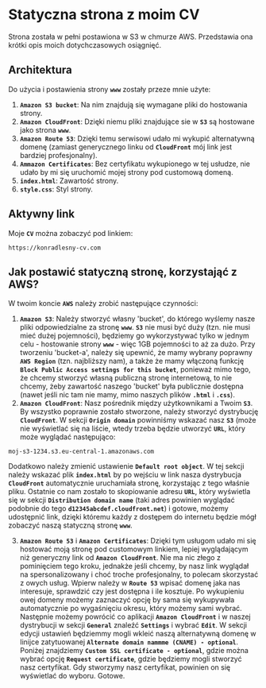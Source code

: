 # Statyczna strona z moim CV
Strona została w pełni postawiona w S3 w chmurze AWS. Przedstawia ona krótki opis moich dotychczasowych osiągnięć.

## Architektura
Do użycia i postawienia strony **`www`** zostały przeze mnie użyte:
1. **`Amazon S3 bucket`**: Na nim znajdują się wymagane pliki do hostowania strony.
2. **`Amazon CloudFront`**: Dzięki niemu pliki znajdujące sie w **`S3`** są hostowane jako strona **`www`**.
3. **`Amazon Route 53`**: Dzięki temu serwisowi udało mi wykupić alternatywną domenę (zamiast generycznego linku od **`CloudFront`** mój link jest bardziej profesjonalny).
4. **`Ammazon Certificates`**: Bez certyfikatu wykupionego w tej usłudze, nie udało by mi się uruchomić mojej strony pod customową domeną.
5. **`index.html`**: Zawartość strony.
6. **`style.css`**: Styl strony.

## Aktywny link
Moje **`CV`** można zobaczyć pod linkiem:

```
https://konradlesny-cv.com
```

## Jak postawić statyczną stronę, korzystająć z AWS?
W twoim koncie **`AWS`** należy zrobić następujące czynności:
1. **`Amazon S3`**: Należy stworzyć własny 'bucket', do którego wyślemy nasze pliki odpowiedzialne za stronę **`www`**. **`S3`** nie musi być duży (tzn. nie musi mieć dużej pojemności), będziemy go wykorzystywać tylko w jednym celu - hostowanie strony **`www`** - więc 1GB pojemności to aż za dużo. Przy tworzeniu 'bucket-a', należy się upewnić, że mamy wybrany poprawny **`AWS Region`** (tzn. najbliższy nam), a także że mamy włączoną funkcję **`Block Public Access settings for this bucket`**, ponieważ mimo tego, że chcemy stworzyć własną publiczną stronę internetową, to nie chcemy, żeby zawartość naszego 'bucket' była publicznie dostępna (nawet jeśli nic tam nie mamy, mimo naszych plików **`.html`** i **`.css`**).
2. **`Amazon CloudFront`**: Nasz pośrednik między użytkownikami a Twoim **`S3`**. By wszystko poprawnie zostało stworzone, należy stworzyć dystrybucję **`CloudFront`**. W sekcji **`Origin domain`** powinniśmy wskazać nasz **`S3`** (może nie wyświetlać się na liście, wtedy trzeba będzie utworzyć **`URL`**, który może wyglądać następująco:

```
moj-s3-1234.s3.eu-central-1.amazonaws.com
```
Dodatkowo należy zmienić ustawienie **`Default root object`**. W tej sekcji należy wskazać plik **`index.html`** by po wejściu w link nasza dystrybucja **`CloudFront`** automatycznie uruchamiała stronę, korzystając z tego właśnie pliku. Ostatnie co nam zostało to skopiowanie adresu **`URL`**, który wyświetla się w sekcji **`Distribution domain name`** (taki adres powinien wyglądać podobnie do tego **`d12345abcdef.cloudfront.net`**) i gotowe, możemy udostępnić link, dzięki któremu każdy z dostępem do internetu będzie mógł zobaczyć naszą statyczną stronę **`www`**.

3. **`Amazon Route 53`** i **`Amazon Certificates`**: Dzięki tym usługom udało mi się hostować moją stronę pod customowym linkiem, lepiej wyglądającym niż generyczny link od **`Amazon CloudFront`**. Nie ma nic złego z pominięciem tego kroku, jednakże jeśli chcemy, by nasz link wyglądał na spersonalizowany i choć troche profesjonalny, to polecam skorzystać z owych usług. Wpierw należy w **`Route 53`** wpisać domenę jaka nas interesuje, sprawdzić czy jest dostępna i ile kosztuje. Po wykupieniu owej domeny możemy zaznaczyć opcję by sama się wykupywała automatycznie po wygaśnięciu okresu, który możemy sami wybrać. Następnie możemy powrócić co aplikacji **`Amazon CloudFront`** i w naszej dystrybucji w sekcji **`General`** znaleźć **`Settings`** i wybrać **`Edit`**. W sekcji edycji ustawień będziemmy mogli wkleić naszą alternatywną domenę w linijce zatytuowanej **`Alternate domain nammme (CNAME) - optional`**. Poniżej znajdziemy **`Custom SSL certificate - optional`**, gdzie można wybrać opcję **`Request certificate`**, gdzie będziemy mogli stworzyć nasz certyfikat. Gdy stworzymy nasz certyfikat, powinien on się wyświetlać do wyboru. Gotowe.
